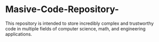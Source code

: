 # Masive-Code-Repository-
This repository is intended to store incredibly complex and trustworthy code in multiple fields of computer science, math, and engineering applications. 

